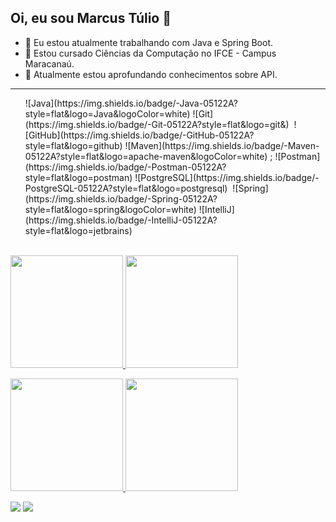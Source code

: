 ## Oi, eu sou Marcus Túlio 👋

- 🔭 Eu estou atualmente trabalhando com Java e Spring Boot.
- 🌱 Estou cursado Ciências da Computação no IFCE - Campus Maracanaú.
- 👾 Atualmente estou aprofundando conhecimentos sobre API.

<hr size="5" width="100%"><ul>
  ![Java](https://img.shields.io/badge/-Java-05122A?style=flat&logo=Java&logoColor=white) ![Git](https://img.shields.io/badge/-Git-05122A?style=flat&logo=git&)&nbsp;
  ![GitHub](https://img.shields.io/badge/-GitHub-05122A?style=flat&logo=github) ![Maven](https://img.shields.io/badge/-Maven-05122A?style=flat&logo=apache-maven&logoColor=white)&nbsp;;
  ![Postman](https://img.shields.io/badge/-Postman-05122A?style=flat&logo=postman) ![PostgreSQL](https://img.shields.io/badge/-PostgreSQL-05122A?style=flat&logo=postgresql)&nbsp;
  ![Spring](https://img.shields.io/badge/-Spring-05122A?style=flat&logo=spring&logoColor=white) ![IntelliJ](https://img.shields.io/badge/-IntelliJ-05122A?style=flat&logo=jetbrains)&nbsp;

</ul>
<br/>
<div>
  <a href="https://github.com/sMarcusT">
  <img height="180em" src="https://github-readme-stats.vercel.app/api?username=Marcus-Tulio&show_icons=true&theme=dark&include_all_commits=true&count_private=true"/>
  <img height="180em" src="https://github-readme-stats.vercel.app/api/top-langs/?username=Marcus-Tulio&layout=compact&langs_count=7&theme=dark"/>
</div>

<p align="left">
  <img height="180em" src="https://github-readme-streak-stats.herokuapp.com/?user=sMarcusT" />
  <img height="180em" src="https://user-images.githubusercontent.com/22433243/121538215-faa36d80-c9da-11eb-9dce-0def2d07ff62.gif" />
</p> 
  
<div>
  <a href = "mailto:zMarcust.st@gmail.com"><img src="https://img.shields.io/badge/-Gmail-%23333?style=for-the-badge&logo=gmail&logoColor=white" target="_blank"></a>
  <a href="https://www.linkedin.com/in/marcus-t%C3%BAlio-856a0a1a0/" target="_blank"><img src="https://img.shields.io/badge/-LinkedIn-%230077B5?style=for-the-badge&logo=linkedin&logoColor=white" target="_blank"></a>  
</div>
